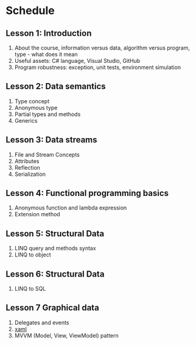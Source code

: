 # Schedule

## Lesson 1: Introduction

1. About the course, information versus data, algorithm versus program, type - what does it mean
1. Useful assets: C# language, Visual Studio, GitHub
1. Program robustness: exception, unit tests, environment simulation 

## Lesson 2: Data semantics

1. Type concept
1. Anonymous type
1. Partial types and methods
1. Generics

## Lesson 3: Data streams

1. File and Stream Concepts
1. Attributes
1. Reflection
1. Serialization

## Lesson 4: Functional programming basics

1. Anonymous function and lambda expression
1. Extension method

## Lesson 5: Structural Data

1. LINQ query and methods syntax
1. LINQ to object

## Lesson 6: Structural Data

1. LINQ to SQL

## Lesson 7 Graphical data

1. Delegates and events
1. [xaml](https://docs.microsoft.com/en-us/dotnet/framework/xaml-services/)
1. MVVM (Model, View, ViewModel) pattern
